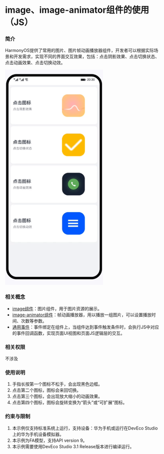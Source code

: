 # image、image-animator组件的使用（JS）
### 简介
HarmonyOS提供了常用的图片、图片帧动画播放器组件，开发者可以根据实际场景和开发需求，实现不同的界面交互效果，包括：点击阴影效果、点击切换状态、点击动画效果、点击切换动效。

![](screenshots/animator.gif)

### 相关概念 

-   [image组件](https://developer.harmonyos.com/cn/docs/documentation/doc-references-V3/js-components-basic-image-0000001427744884-V3?catalogVersion=V3)：图片组件，用于图片资源的展示。
-   [image-animator组件](https://developer.harmonyos.com/cn/docs/documentation/doc-references-V3/js-components-basic-image-animator-0000001478181473-V3?catalogVersion=V3)：帧动画播放器，用以播放一组图片，可以设置播放时间、次数等参数。
-   [通用事件](https://developer.harmonyos.com/cn/docs/documentation/doc-references-V3/js-components-common-events-0000001478341193-V3?catalogVersion=V3)：事件绑定在组件上，当组件达到事件触发条件时，会执行JS中对应的事件回调函数，实现页面UI视图和页面JS逻辑层的交互。

### 相关权限

不涉及

### 使用说明
1. 手指长按第一个图标不松手，会出现黑色边框。
2. 点击第二个图标，图标会来回切换。
3. 点击第三个图标，会出现放大缩小的动画效果。
4. 点击第四个图标，图标会旋转变换为“箭头”或“可扩展”图标。


### 约束与限制
1. 本示例仅支持标准系统上运行，支持设备：华为手机或运行在DevEco Studio上的华为手机设备模拟器。
2. 本示例为FA模型，支持API version 9。
3. 本示例需要使用DevEco Studio 3.1 Release版本进行编译运行。